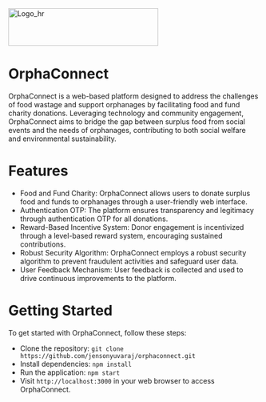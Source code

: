 <img src="https://github.com/jensonyuvaraj/OrphaConnect/assets/70461465/52e3f6db-91fc-4808-a16e-efeab38d1197" alt="Logo_hr" width="300" height="75">

# OrphaConnect
OrphaConnect is a web-based platform designed to address the challenges of food wastage and support orphanages by facilitating food and fund charity donations. Leveraging technology and community engagement, OrphaConnect aims to bridge the gap between surplus food from social events and the needs of orphanages, contributing to both social welfare and environmental sustainability.

# Features
- Food and Fund Charity: OrphaConnect allows users to donate surplus food and funds to orphanages through a user-friendly web interface.
- Authentication OTP: The platform ensures transparency and legitimacy through authentication OTP for all donations.
- Reward-Based Incentive System: Donor engagement is incentivized through a level-based reward system, encouraging sustained contributions.
- Robust Security Algorithm: OrphaConnect employs a robust security algorithm to prevent fraudulent activities and safeguard user data.
- User Feedback Mechanism: User feedback is collected and used to drive continuous improvements to the platform.

# Getting Started
To get started with OrphaConnect, follow these steps:
- Clone the repository: `git clone https://github.com/jensonyuvaraj/orphaconnect.git`
- Install dependencies: `npm install`
- Run the application: `npm start`
- Visit `http://localhost:3000` in your web browser to access OrphaConnect.
